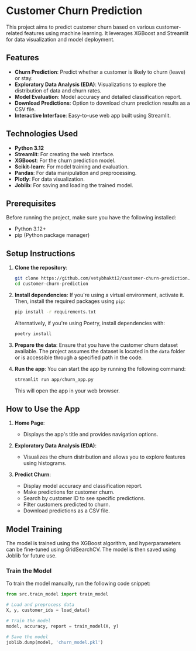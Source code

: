 # Customer Churn Prediction

This project aims to predict customer churn based on various customer-related features using machine learning. It leverages XGBoost and Streamlit for data visualization and model deployment.

## Features
- **Churn Prediction**: Predict whether a customer is likely to churn (leave) or stay.
- **Exploratory Data Analysis (EDA)**: Visualizations to explore the distribution of data and churn rates.
- **Model Evaluation**: Model accuracy and detailed classification report.
- **Download Predictions**: Option to download churn prediction results as a CSV file.
- **Interactive Interface**: Easy-to-use web app built using Streamlit.

## Technologies Used
- **Python 3.12**
- **Streamlit**: For creating the web interface.
- **XGBoost**: For the churn prediction model.
- **Scikit-learn**: For model training and evaluation.
- **Pandas**: For data manipulation and preprocessing.
- **Plotly**: For data visualization.
- **Joblib**: For saving and loading the trained model.

## Prerequisites
Before running the project, make sure you have the following installed:

- Python 3.12+
- pip (Python package manager)

## Setup Instructions

1. **Clone the repository**:
    ```bash
    git clone https://github.com/vetybhakti2/customer-churn-prediction.git
    cd customer-churn-prediction
    ```

2. **Install dependencies**:
    If you're using a virtual environment, activate it. Then, install the required packages using `pip`:

    ```bash
    pip install -r requirements.txt
    ```

    Alternatively, if you're using Poetry, install dependencies with:

    ```bash
    poetry install
    ```

3. **Prepare the data**:
    Ensure that you have the customer churn dataset available. The project assumes the dataset is located in the `data` folder or is accessible through a specified path in the code.

4. **Run the app**:
    You can start the app by running the following command:

    ```bash
    streamlit run app/churn_app.py
    ```

    This will open the app in your web browser.

## How to Use the App

1. **Home Page**:
   - Displays the app's title and provides navigation options.

2. **Exploratory Data Analysis (EDA)**:
   - Visualizes the churn distribution and allows you to explore features using histograms.

3. **Predict Churn**:
   - Display model accuracy and classification report.
   - Make predictions for customer churn.
   - Search by customer ID to see specific predictions.
   - Filter customers predicted to churn.
   - Download predictions as a CSV file.

## Model Training

The model is trained using the XGBoost algorithm, and hyperparameters can be fine-tuned using GridSearchCV. The model is then saved using Joblib for future use.

### Train the Model
To train the model manually, run the following code snippet:

```python
from src.train_model import train_model

# Load and preprocess data
X, y, customer_ids = load_data()

# Train the model
model, accuracy, report = train_model(X, y)

# Save the model
joblib.dump(model, 'churn_model.pkl')
